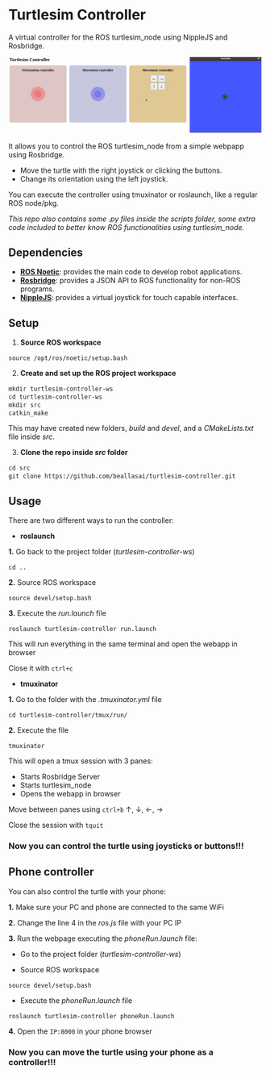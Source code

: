 # Turtlesim Controller

A virtual controller for the ROS turtlesim_node using NippleJS and Rosbridge.

![gif](.fig/demo.gif)

It allows you to control the ROS turtlesim_node from a simple webpapp using Rosbridge.
- Move the turtle with the right joystick or clicking the buttons. 
- Change its orientation using the left joystick.

You can execute the controller using tmuxinator or roslaunch, like a regular ROS node/pkg.

*This repo also contains some .py files inside the scripts folder, some extra code included to better know ROS functionalities using turtlesim_node.*


## Dependencies
- **[ROS Noetic](http://wiki.ros.org/noetic)**: provides the main code to develop robot applications.
- **[Rosbridge](http://wiki.ros.org/rosbridge_suite/Tutorials/RunningRosbridge)**: provides a JSON API to ROS functionality for non-ROS programs.
- **[NippleJS](https://yoannmoi.net/nipplejs/)**: provides a virtual joystick for touch capable interfaces.


## Setup

1. **Source ROS workspace**
```
source /opt/ros/noetic/setup.bash
```
2. **Create and set up the ROS project workspace**
```
mkdir turtlesim-controller-ws
cd turtlesim-controller-ws
mkdir src
catkin_make
```
This may have created new folders, *build* and *devel*, and a *CMakeLists.txt* file inside *src*.

3. **Clone the repo inside *src* folder**
```
cd src
git clone https://github.com/beallasai/turtlesim-controller.git
```


## Usage
There are two different ways to run the controller:
- **roslaunch**

**1.** Go back to the project folder (*turtlesim-controller-ws*)
```
cd ..
```
**2.** Source ROS workspace
```
source devel/setup.bash
```
**3.** Execute the *run.launch* file
```
roslaunch turtlesim-controller run.launch
```
  This will run everything in the same terminal and open the webapp in browser

 Close it with `ctrl+c`

- **tmuxinator**

**1.** Go to the folder with the *.tmuxinator.yml* file
```
cd turtlesim-controller/tmux/run/
```

**2.** Execute the file
```
tmuxinator
```
This will open a tmux session with 3 panes:

  - Starts Rosbridge Server
  - Starts turtlesim_node
  - Opens the webapp in browser
  
  Move between panes using `ctrl+b` &uarr;, &darr;, &larr;, &rarr; 
  
  Close the session with `tquit`

### Now you can control the turtle using joysticks or buttons!!!


## Phone controller
You can also control the turtle with your phone:

**1.** Make sure your PC and phone are connected to the same WiFi

**2.** Change the line 4 in the *ros.js* file with your PC IP

**3.** Run the webpage executing the *phoneRun.launch* file:

- Go to the project folder (*turtlesim-controller-ws*)

- Source ROS workspace
```
source devel/setup.bash
```
- Execute the *phoneRun.launch* file
```
roslaunch turtlesim-controller phoneRun.launch
```

**4.** Open the `IP:8000` in your phone browser

### Now you can move the turtle using your phone as a controller!!!